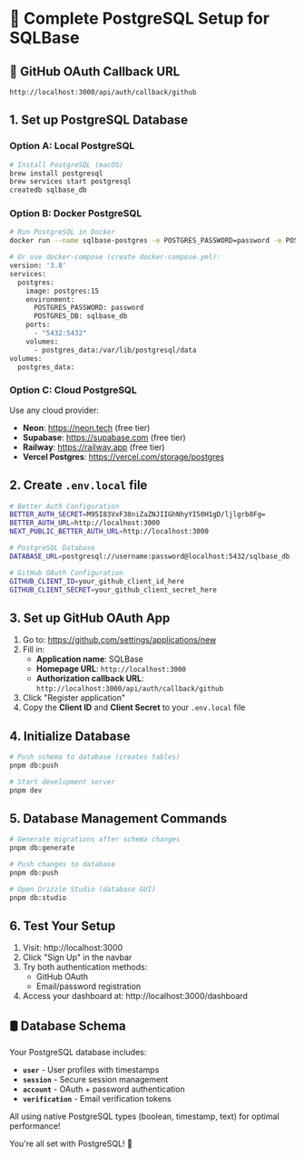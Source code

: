 # 🔧 Complete PostgreSQL Setup for SQLBase

## 🔗 GitHub OAuth Callback URL
```
http://localhost:3000/api/auth/callback/github
```

## 1. Set up PostgreSQL Database

### Option A: Local PostgreSQL
```bash
# Install PostgreSQL (macOS)
brew install postgresql
brew services start postgresql
createdb sqlbase_db
```

### Option B: Docker PostgreSQL
```bash
# Run PostgreSQL in Docker
docker run --name sqlbase-postgres -e POSTGRES_PASSWORD=password -e POSTGRES_DB=sqlbase_db -p 5432:5432 -d postgres:15

# Or use docker-compose (create docker-compose.yml):
version: '3.8'
services:
  postgres:
    image: postgres:15
    environment:
      POSTGRES_PASSWORD: password
      POSTGRES_DB: sqlbase_db
    ports:
      - "5432:5432"
    volumes:
      - postgres_data:/var/lib/postgresql/data
volumes:
  postgres_data:
```

### Option C: Cloud PostgreSQL
Use any cloud provider:
- **Neon**: https://neon.tech (free tier)
- **Supabase**: https://supabase.com (free tier)
- **Railway**: https://railway.app (free tier)
- **Vercel Postgres**: https://vercel.com/storage/postgres

## 2. Create `.env.local` file

```bash
# Better Auth Configuration
BETTER_AUTH_SECRET=M95I83VxF38niZaZNJIIGhNhyYI50H1gD/ljlgrb8Fg=
BETTER_AUTH_URL=http://localhost:3000
NEXT_PUBLIC_BETTER_AUTH_URL=http://localhost:3000

# PostgreSQL Database
DATABASE_URL=postgresql://username:password@localhost:5432/sqlbase_db

# GitHub OAuth Configuration
GITHUB_CLIENT_ID=your_github_client_id_here
GITHUB_CLIENT_SECRET=your_github_client_secret_here
```

## 3. Set up GitHub OAuth App

1. Go to: https://github.com/settings/applications/new
2. Fill in:
   - **Application name**: SQLBase
   - **Homepage URL**: `http://localhost:3000`
   - **Authorization callback URL**: `http://localhost:3000/api/auth/callback/github`
3. Click "Register application"
4. Copy the **Client ID** and **Client Secret** to your `.env.local` file

## 4. Initialize Database

```bash
# Push schema to database (creates tables)
pnpm db:push

# Start development server
pnpm dev
```

## 5. Database Management Commands

```bash
# Generate migrations after schema changes
pnpm db:generate

# Push changes to database
pnpm db:push

# Open Drizzle Studio (database GUI)
pnpm db:studio
```

## 6. Test Your Setup

1. Visit: http://localhost:3000
2. Click "Sign Up" in the navbar
3. Try both authentication methods:
   - GitHub OAuth
   - Email/password registration
4. Access your dashboard at: http://localhost:3000/dashboard

## 🛢️ Database Schema

Your PostgreSQL database includes:
- **`user`** - User profiles with timestamps
- **`session`** - Secure session management
- **`account`** - OAuth + password authentication
- **`verification`** - Email verification tokens

All using native PostgreSQL types (boolean, timestamp, text) for optimal performance!

You're all set with PostgreSQL! 🚀 